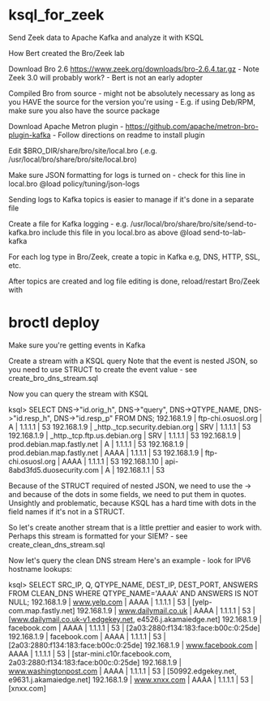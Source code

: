 # ksql_for_zeek
 Send Zeek data to Apache Kafka and analyze it with KSQL

How Bert created the Bro/Zeek lab

Download Bro 2.6 
https://www.zeek.org/downloads/bro-2.6.4.tar.gz
	- Note Zeek 3.0 will probably work?
	- Bert is not an early adopter

Compiled Bro from source
	- might not be absolutely necessary as long as you HAVE the source for the version you're using
	- E.g. if using Deb/RPM, make sure you also have the source package


Download Apache Metron plugin
	- https://github.com/apache/metron-bro-plugin-kafka
	- Follow directions on readme to install plugin


Edit $BRO_DIR/share/bro/site/local.bro
(.e.g. /usr/local/bro/share/bro/site/local.bro)

Make sure JSON formatting for logs is turned on - check for this line in local.bro
@load policy/tuning/json-logs


Sending logs to Kafka topics is easier to manage if it's done in a separate file

Create a file for Kafka logging - e.g. /usr/local/bro/share/bro/site/send-to-kafka.bro
include this file in you local.bro as above
@load send-to-lab-kafka

For each log type in Bro/Zeek, create a topic in Kafka
e.g, DNS, HTTP, SSL, etc.

After topics are created and log file editing is done, reload/restart Bro/Zeek with
# broctl deploy

Make sure you're getting events in Kafka

Create a stream with a KSQL query
Note that the event is nested JSON, so you need to use STRUCT to create the event value
	- see create_bro_dns_stream.sql

Now you can query the stream with KSQL

ksql> SELECT DNS->"id.orig_h", DNS->"query", DNS->QTYPE_NAME, DNS->"id.resp_h", DNS->"id.resp_p" FROM DNS;
192.168.1.9 | ftp-chi.osuosl.org | A | 1.1.1.1 | 53
192.168.1.9 | _http._tcp.security.debian.org | SRV | 1.1.1.1 | 53
192.168.1.9 | _http._tcp.ftp.us.debian.org | SRV | 1.1.1.1 | 53
192.168.1.9 | prod.debian.map.fastly.net | A | 1.1.1.1 | 53
192.168.1.9 | prod.debian.map.fastly.net | AAAA | 1.1.1.1 | 53
192.168.1.9 | ftp-chi.osuosl.org | AAAA | 1.1.1.1 | 53
192.168.1.10 | api-8abd3fd5.duosecurity.com | A | 192.168.1.1 | 53

Because of the STRUCT required of nested JSON, we need to use the -> and because of the dots in some fields,
we need to put them in quotes.  Unsightly and problematic, because KSQL
has a hard time with dots in the field names if it's not in a STRUCT.

So let's create another stream that is a little prettier and easier to work with.
Perhaps this stream is formatted for your SIEM?
	- see create_clean_dns_stream.sql

Now let's query the clean DNS stream
Here's an example - look for IPV6 hostname lookups:

ksql> SELECT SRC_IP, Q, QTYPE_NAME, DEST_IP, DEST_PORT, ANSWERS FROM CLEAN_DNS WHERE QTYPE_NAME='AAAA' AND ANSWERS IS NOT NULL;
192.168.1.9 | www.yelp.com | AAAA | 1.1.1.1 | 53 | [yelp-com.map.fastly.net]
192.168.1.9 | www.dailymail.co.uk | AAAA | 1.1.1.1 | 53 | [www.dailymail.co.uk-v1.edgekey.net, e4526.j.akamaiedge.net]
192.168.1.9 | facebook.com | AAAA | 1.1.1.1 | 53 | [2a03:2880:f134:183:face:b00c:0:25de]
192.168.1.9 | facebook.com | AAAA | 1.1.1.1 | 53 | [2a03:2880:f134:183:face:b00c:0:25de]
192.168.1.9 | www.facebook.com | AAAA | 1.1.1.1 | 53 | [star-mini.c10r.facebook.com, 2a03:2880:f134:183:face:b00c:0:25de]
192.168.1.9 | www.washingtonpost.com | AAAA | 1.1.1.1 | 53 | [50992.edgekey.net, e9631.j.akamaiedge.net]
192.168.1.9 | www.xnxx.com | AAAA | 1.1.1.1 | 53 | [xnxx.com]

